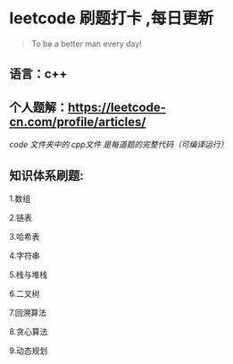 # leetcode 刷题打卡 ,每日更新

> To be a better man every day!

## 语言：c++

## 个人题解：https://leetcode-cn.com/profile/articles/

*code 文件夹中的 cpp文件 是每道题的完整代码（可编译运行）*

## 知识体系刷题:

1.数组

2.链表

3.哈希表

4.字符串

5.栈与堆栈

6.二叉树

7.回溯算法

8.贪心算法

9.动态规划

